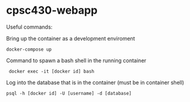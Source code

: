 # cpsc430-webapp

Useful commands:

Bring up the container as a development enviroment

    docker-compose up

Command to spawn a bash shell in the running container

     docker exec -it [docker id] bash


Log into the database that is in the container (must be in container shell)

    psql -h [docker id] -U [username] -d [database] 
